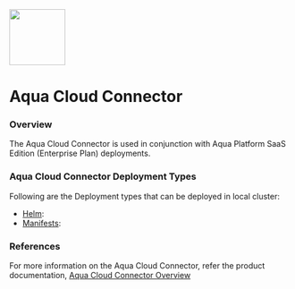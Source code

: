 <img src="https://avatars3.githubusercontent.com/u/12783832?s=200&v=4" height="100" width="100" />

# Aqua Cloud Connector

### Overview

The Aqua Cloud Connector is used in conjunction with Aqua Platform SaaS Edition (Enterprise Plan) deployments.

### Aqua Cloud Connector Deployment Types
Following are the Deployment types that can be deployed in local cluster:
* [Helm](./helm): 
* [Manifests](./kubernetes_and_openshift/manifests):

### References
For more information on the Aqua Cloud Connector, refer the product documentation, [Aqua Cloud Connector Overview](https://read.aquasec.com/docs/aqua-cloud-connector) 

